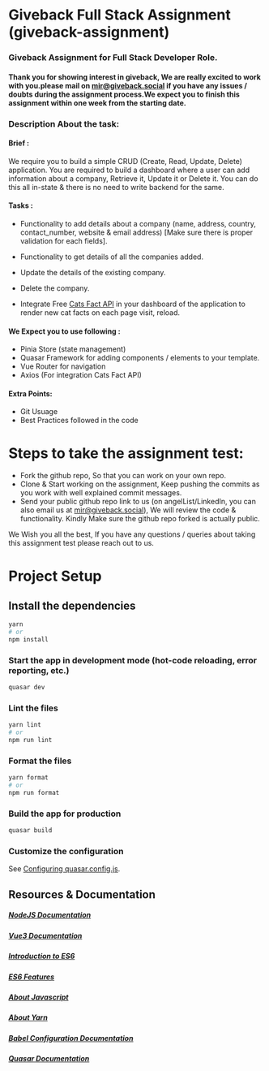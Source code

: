 # Giveback Full Stack Assignment (giveback-assignment)

### Giveback Assignment for Full Stack Developer Role.

#### Thank you for showing interest in giveback, We are really excited to work with you.please mail on mir@giveback.social if you have any issues / doubts during the assignment process.We expect you to finish this assignment within one week from the starting date.

### Description About the task:

#### Brief :

We require you to build a simple CRUD (Create, Read, Update, Delete) application. You are required to build a dashboard where a user can add information about a company, Retrieve it, Update it or Delete it. You can do this all in-state & there is no need to write backend for the same.

#### Tasks :

- Functionality to add details about a company (name, address, country, contact_number, website & email address) [Make sure there is proper validation for each fields].

- Functionality to get details of all the companies added.

- Update the details of the existing company.

- Delete the company.

- Integrate Free [Cats Fact API](https://alexwohlbruck.github.io/cat-facts/docs/) in your dashboard of the application to render new cat facts on each page visit, reload.

#### We Expect you to use following :

- Pinia Store (state management)
- Quasar Framework for adding components / elements to your template.
- Vue Router for navigation
- Axios (For integration Cats Fact API)

#### Extra Points:

- Git Usuage
- Best Practices followed in the code

# Steps to take the assignment test:

- Fork the github repo, So that you can work on your own repo.
- Clone & Start working on the assignment, Keep pushing the commits as you work with well explained commit messages.
- Send your public github repo link to us (on angelList/LinkedIn, you can also email us at mir@giveback.social), We will review the code & functionality. Kindly Make sure the github repo forked is actually public.

We Wish you all the best, If you have any questions / queries about taking this assignment test please reach out to us.

# Project Setup

## Install the dependencies

```bash
yarn
# or
npm install
```

### Start the app in development mode (hot-code reloading, error reporting, etc.)

```bash
quasar dev
```

### Lint the files

```bash
yarn lint
# or
npm run lint
```

### Format the files

```bash
yarn format
# or
npm run format
```

### Build the app for production

```bash
quasar build
```

### Customize the configuration

See [Configuring quasar.config.js](https://v2.quasar.dev/quasar-cli-webpack/quasar-config-js).

## Resources & Documentation

##### [NodeJS Documentation](https://nodejs.org/dist/latest-v16.x/docs/api/)

##### [Vue3 Documentation](https://vuejs.org/guide/introduction.html)

##### [Introduction to ES6](https://www.freecodecamp.org/news/write-less-do-more-with-javascript-es6-5fd4a8e50ee2)

##### [ES6 Features](https://www.w3schools.com/js/js_es6.asp)

##### [About Javascript](https://developer.mozilla.org/en-US/docs/Web/JavaScript)

##### [About Yarn](https://yarnpkg.com/)

##### [Babel Configuration Documentation](https://babeljs.io/docs/en/configuration)

##### [Quasar Documentation](https://quasar.dev/)
